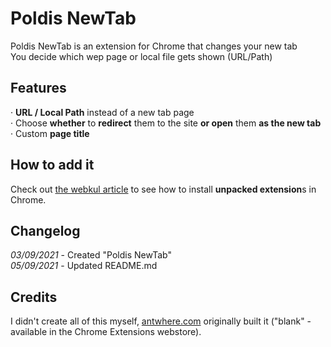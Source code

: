 # Poldis NewTab
Poldis NewTab is an extension for Chrome that changes your new tab  
You decide which wep page or local file gets shown (URL/Path)  


## Features
· **URL / Local Path** instead of a new tab page  
· Choose **whether** to **redirect** them to the site **or open** them **as the new tab**  
· Custom **page title**  


## How to add it
Check out [the webkul article](https://webkul.com/blog/how-to-install-the-unpacked-extension-in-chrome/ "How to install unpacked extensions in Chrome") to see how to install **unpacked extension**s in Chrome.  


## Changelog
_03/09/2021_ - Created "Poldis NewTab"  
_05/09/2021_ - Updated README.md  


## Credits
I didn't create all of this myself, [antwhere.com](antwhere.com) originally built it ("blank" - available in the Chrome Extensions webstore).  
